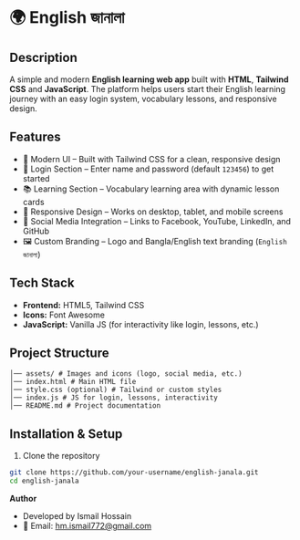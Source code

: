 # 🌍 English জানালা

## Description
A simple and modern **English learning web app** built with **HTML**, **Tailwind CSS** and **JavaScript**. The platform helps users start their English learning journey with an easy login system, vocabulary lessons, and responsive design.

## Features
- 🎨 Modern UI – Built with Tailwind CSS for a clean, responsive design  
- 🔑 Login Section – Enter name and password (default `123456`) to get started  
- 📚 Learning Section – Vocabulary learning area with dynamic lesson cards  
- 📱 Responsive Design – Works on desktop, tablet, and mobile screens  
- 👣 Social Media Integration – Links to Facebook, YouTube, LinkedIn, and GitHub  
- 🖼️ Custom Branding – Logo and Bangla/English text branding (`English জানালা`)  

## Tech Stack
- **Frontend:** HTML5, Tailwind CSS  
- **Icons:** Font Awesome  
- **JavaScript:** Vanilla JS (for interactivity like login, lessons, etc.)  

## Project Structure
``` english-janala/
│── assets/ # Images and icons (logo, social media, etc.)
│── index.html # Main HTML file
│── style.css (optional) # Tailwind or custom styles
│── index.js # JS for login, lessons, interactivity
│── README.md # Project documentation

```
## Installation & Setup
1. Clone the repository  
```bash
git clone https://github.com/your-username/english-janala.git
cd english-janala
```

**Author**

- Developed by Ismail Hossain
- 📧 Email: hm.ismail772@gmail.com
